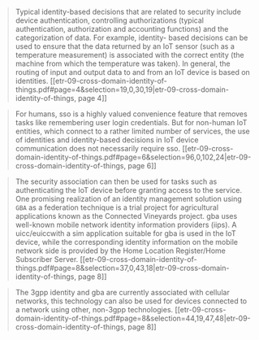 > Typical identity-based decisions that are related to security include device authentication, controlling authorizations (typical authentication, authorization and accounting functions) and the categorization of data. For example, identity- based decisions can be used to ensure that the data returned by an IoT sensor (such as a temperature measurement) is associated with the correct entity (the machine from which the temperature was taken). In general, the routing of input and output data to and from an IoT device is based on identities.
> [[etr-09-cross-domain-identity-of-things.pdf#page=4&selection=19,0,30,19|etr-09-cross-domain-identity-of-things, page 4]]

> For humans, sso is a highly valued convenience feature that removes tasks like remembering user login credentials. But for non-human IoT entities, which connect to a rather limited number of services, the use of identities and identity-based decisions in IoT device communication does not necessarily require sso.
> [[etr-09-cross-domain-identity-of-things.pdf#page=6&selection=96,0,102,24|etr-09-cross-domain-identity-of-things, page 6]]

 >The security association can then be used for tasks such as authenticating the IoT device before granting access to the service. One promising realization of an identity management solution using `GBA` as a federation technique is a trial project for agricultural applications known as the Connected Vineyards project. gba uses well-known mobile network identity information providers (iips). A uicc/euiccwith a sim application suitable for gba is used in the IoT device, while the corresponding identity information on the mobile network side is provided by the Home Location Register/Home Subscriber Server.
 >[[etr-09-cross-domain-identity-of-things.pdf#page=8&selection=37,0,43,18|etr-09-cross-domain-identity-of-things, page 8]]

>  The 3gpp identity and gba are currently associated with cellular networks, this technology can also be used for devices connected to a network using other, non-3gpp technologies.
>  [[etr-09-cross-domain-identity-of-things.pdf#page=8&selection=44,19,47,48|etr-09-cross-domain-identity-of-things, page 8]]

